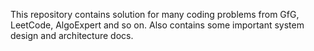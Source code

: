 This repository contains solution for many coding problems from GfG, LeetCode, AlgoExpert and so on. Also contains some important system design and architecture docs.
